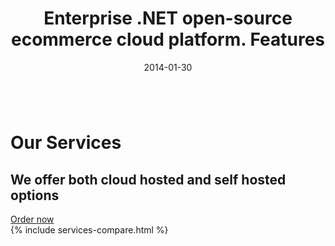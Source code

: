 ﻿---
layout: post
title: Enterprise .NET open-source ecommerce cloud platform. Features
description: Enterprise .NET open-source ecommerce cloud platform. Features
date: 2014-01-30
permalink: /pages/our-services
tags : 
- features
- commerce
---
<div class="slider">
	<img alt="" src="/Content/images/bg-enterprise.jpg" class="slider-bg">
	<div class="responsive">
		<div class="slider-info">
			<h1 class="slider-title">Our Services</h1>
			<h2 class="slider-descr">
				We offer both cloud hosted and self hosted options
			</h2>
			<a class="button fill" href="/contact-us">Order now</a>
		</div>
	</div>
</div>
<article class="main" role="main">
    <div class="our-services __responsive">
        {% include services-compare.html %}
    </div>
</article>